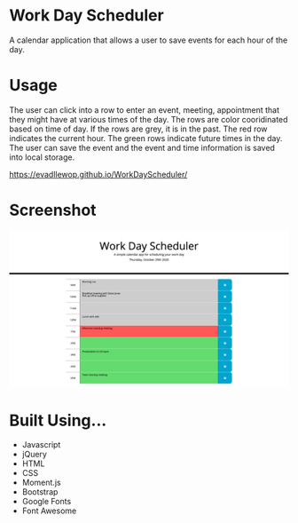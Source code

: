 # Work Day Scheduler
A calendar application that allows a user to save events for each hour of the day.

# Usage
The user can click into a row to enter an event, meeting, appointment that they might have at various times of the day. The rows are color cooridinated based on time of day. If the rows are grey, it is in the past. The red row indicates the current hour. The green rows indicate future times in the day. The user can save the event and the event and time information is saved into local storage.

https://evadllewop.github.io/WorkDayScheduler/

# Screenshot
![Workday Scheduler Screenshot](./Assets/img/WDS-Screenshot.png)

# Built Using...
- Javascript
- jQuery
- HTML
- CSS
- Moment.js
- Bootstrap
- Google Fonts
- Font Awesome